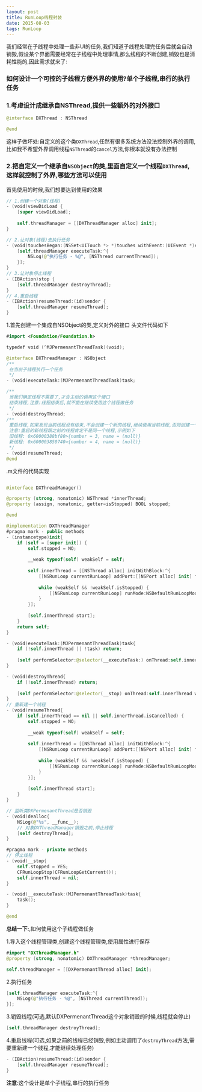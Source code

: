 ```yaml
---
layout: post
title: RunLoop线程封装
date: 2015-08-03
tags: RunLoop
---
```


我们经常在子线程中处理一些非UI的任务,我们知道子线程处理完任务后就会自动销毁,假设某个界面需要经常在子线程中处理事情,那么线程的不断创建,销毁也是消耗性能的,因此需求就来了:

### 如何设计一个可控的子线程方便外界的使用?单个子线程,串行的执行任务


### 1.考虑设计成继承自NSThread,提供一些额外的对外接口
```swift
@interface DXThread : NSThread

@end
```
这样子做坏处:自定义的这个类`DXThread`,任然有很多系统方法没法控制外界的调用,比如我不希望外界调用线程`NSThread`的`cancel`方法,你根本就没有办法控制

### 2.把自定义一个继承自`NSObject`的类,里面自定义一个线程`DXThread`,这样就控制了外界,哪些方法可以使用

首先使用的时候,我们想要达到使用的效果
```swift
// 1.创建一个对象(线程)
- (void)viewDidLoad {
    [super viewDidLoad];
    
    self.threadManager = [[DXThreadManager alloc] init];
}

// 2.让对象(线程)去执行任务
- (void)touchesBegan:(NSSet<UITouch *> *)touches withEvent:(UIEvent *)event{
    [self.threadManager executeTask:^{
        NSLog(@"执行任务 - %@", [NSThread currentThread]);
    }];
}
// 3.让对象停止线程
- (IBAction)stop {
    [self.threadManager destroyThread];
}
// 4.重启线程
- (IBAction)resumeThread:(id)sender {
    [self.threadManager resumeThread];
}
```

1.首先创建一个集成自NSObject的类,定义对外的接口
头文件代码如下
```Swift
#import <Foundation/Foundation.h>

typedef void (^MJPermenantThreadTask)(void);

@interface DXThreadManager : NSObject
/**
 在当前子线程执行一个任务
 */
- (void)executeTask:(MJPermenantThreadTask)task;

/**
 当我们确定线程不需要了,才会主动的调用这个接口
 结束线程,注意:线程结束后,就不能在继续使用这个线程做任务
 */
- (void)destroyThread;
/**
 重启线程,如果发现当前线程没有结束,不会创建一个新的线程,继续使用当前线程,否则创建一个新的线程
 注意:重启的新线程跟之前的线程肯定不是同一个线程,示例如下
 旧线程: 0x60000388bf80>{number = 3, name = (null)}
 新线程: 0x600003850740>{number = 4, name = (null)}
 */
- (void)resumeThread;
@end
```
.m文件的代码实现
```swift

@interface DXThreadManager()

@property (strong, nonatomic) NSThread *innerThread;
@property (assign, nonatomic, getter=isStopped) BOOL stopped;

@end

@implementation DXThreadManager
#pragma mark - public methods
- (instancetype)init{
    if (self = [super init]) {
        self.stopped = NO;
        
        __weak typeof(self) weakSelf = self;
        
        self.innerThread = [[NSThread alloc] initWithBlock:^{
            [[NSRunLoop currentRunLoop] addPort:[[NSPort alloc] init] forMode:NSDefaultRunLoopMode];
            
            while (weakSelf && !weakSelf.isStopped) {
                [[NSRunLoop currentRunLoop] runMode:NSDefaultRunLoopMode beforeDate:[NSDate distantFuture]];
            }
        }];
        
        [self.innerThread start];
    }
    return self;
}

- (void)executeTask:(MJPermenantThreadTask)task{
    if (!self.innerThread || !task) return;
    
    [self performSelector:@selector(__executeTask:) onThread:self.innerThread withObject:task waitUntilDone:NO];
}

- (void)destroyThread{
    if (!self.innerThread) return;
    
    [self performSelector:@selector(__stop) onThread:self.innerThread withObject:nil waitUntilDone:YES];
}
// 重新建一个线程
- (void)resumeThread{
    if (self.innerThread == nil || self.innerThread.isCancelled) {
        self.stopped = NO;
        
        __weak typeof(self) weakSelf = self;
        
        self.innerThread = [[NSThread alloc] initWithBlock:^{
            [[NSRunLoop currentRunLoop] addPort:[[NSPort alloc] init] forMode:NSDefaultRunLoopMode];
            
            while (weakSelf && !weakSelf.isStopped) {
                [[NSRunLoop currentRunLoop] runMode:NSDefaultRunLoopMode beforeDate:[NSDate distantFuture]];
            }
        }];
        
        [self.innerThread start];
    }
}

// 监听类DXPermenantThread是否销毁
- (void)dealloc{
    NSLog(@"%s", __func__);
    // 对象DXThreadManager销毁之前,停止线程
    [self destroyThread];
}

#pragma mark - private methods
// 停止线程
- (void)__stop{
    self.stopped = YES;
    CFRunLoopStop(CFRunLoopGetCurrent());
    self.innerThread = nil;
}

- (void)__executeTask:(MJPermenantThreadTask)task{
    task();
}

@end
```
**总结一下:**,如何使用这个子线程做任务

1.导入这个线程管理类,创建这个线程管理类,使用属性进行保存
```Swift
#import "DXThreadManager.h"
@property (strong, nonatomic) DXThreadManager *threadManager;

self.threadManager = [[DXPermenantThread alloc] init];
```
2.执行任务
```Swift
[self.threadManager executeTask:^{
    NSLog(@"执行任务 - %@", [NSThread currentThread]);
}];
```
3.销毁线程(可选,默认DXPermenantThread这个对象销毁的时候,线程就会停止)
```Swift
[self.threadManager destroyThread];
```
4.重启线程(可选,如果之前的线程已经销毁,例如主动调用了`destroyThread`方法,需要重新建一个线程,才能继续处理任务)
```Swift
- (IBAction)resumeThread:(id)sender {
    [self.threadManager resumeThread];
}
```

**注意**:这个设计是单个子线程,串行的执行任务
